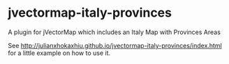 jvectormap-italy-provinces
==========================

A plugin for jVectorMap which includes an Italy Map with Provinces Areas

See http://julianxhokaxhiu.github.io/jvectormap-italy-provinces/index.html for a little example on how to use it.